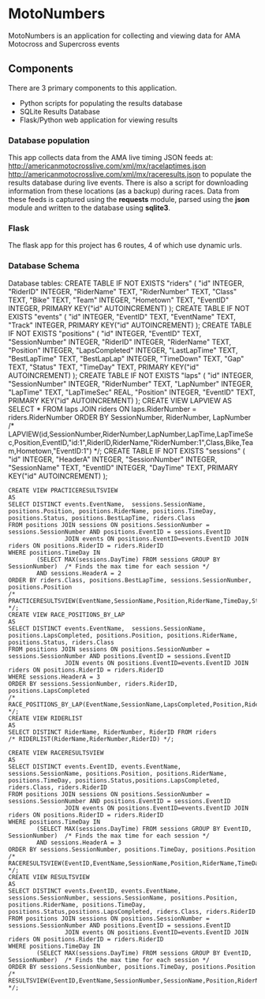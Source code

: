 # MotoNumbers
MotoNumbers is an application for collecting and viewing data for AMA Motocross and Supercross events

## Components
There are 3 primary components to this application.
- Python scripts for populating the results database
- SQLite Results Database
- Flask/Python web application for viewing results

### Database population
This app collects data from the AMA live timing JSON feeds at:
http://americanmotocrosslive.com/xml/mx/racelaptimes.json
http://americanmotocrosslive.com/xml/mx/raceresults.json
to populate the results database during live events. There is also a script for downloading information from these locations (as a backup)
during races. Data from these feeds is captured using the **requests** module, parsed using the **json** module and written to the database
using **sqlite3**.

### Flask
The flask app for this project has 6 routes, 4 of which use dynamic urls.

### Database Schema
Database tables:
    CREATE TABLE IF NOT EXISTS "riders" (
            "id"    INTEGER,
            "RiderID"       INTEGER,
            "RiderName"     TEXT,
            "RiderNumber"   TEXT,
            "Class" TEXT,
            "Bike"  TEXT,
            "Team"  INTEGER,
            "Hometown"      TEXT,
            "EventID"       INTEGER,
            PRIMARY KEY("id" AUTOINCREMENT)
    );
    CREATE TABLE IF NOT EXISTS "events" (
            "id"    INTEGER,
            "EventID"       TEXT,
            "EventName"     TEXT,
            "Track" INTEGER,
            PRIMARY KEY("id" AUTOINCREMENT)
    );
    CREATE TABLE IF NOT EXISTS "positions" (
            "id"    INTEGER,
            "EventID"       TEXT,
            "SessionNumber" INTEGER,
            "RiderID"       INTEGER,
            "RiderName"     TEXT,
            "Position"      INTEGER,
            "LapsCompleted" INTEGER,
            "LastLapTime"   TEXT,
            "BestLapTime"   TEXT,
            "BestLapLap"    INTEGER,
            "TimeDown"      TEXT,
            "Gap"   TEXT,
            "Status"        TEXT,
            "TimeDay"       TEXT,
            PRIMARY KEY("id" AUTOINCREMENT)
    );
    CREATE TABLE IF NOT EXISTS "laps" (
            "id"    INTEGER,
            "SessionNumber" INTEGER,
            "RiderNumber"   TEXT,
            "LapNumber"     INTEGER,
            "LapTime"       TEXT,
            "LapTimeSec"    REAL,
            "Position"      INTEGER,
            "EventID"       TEXT,
            PRIMARY KEY("id" AUTOINCREMENT)
    );
    CREATE VIEW LAPVIEW
    AS
    SELECT * FROM laps JOIN riders ON laps.RiderNumber = riders.RiderNumber
    ORDER BY SessionNumber, RiderNumber, LapNumber
    /* LAPVIEW(id,SessionNumber,RiderNumber,LapNumber,LapTime,LapTimeSec,Position,EventID,"id:1",RiderID,RiderName,"RiderNumber:1",Class,Bike,Team,Hometown,"EventID:1") */;
    CREATE TABLE IF NOT EXISTS "sessions" (
            "id"    INTEGER,
            "HeaderA"       INTEGER,
            "SessionNumber" INTEGER,
            "SessionName"   TEXT,
            "EventID"       INTEGER,
            "DayTime"       TEXT,
            PRIMARY KEY("id" AUTOINCREMENT)
    );

    CREATE VIEW PRACTICERESULTSVIEW
    AS
    SELECT DISTINCT events.EventName,  sessions.SessionName, positions.Position, positions.RiderName, positions.TimeDay, positions.Status, positions.BestLapTime, riders.Class
    FROM positions JOIN sessions ON positions.SessionNumber = sessions.SessionNumber AND positions.EventID = sessions.EventID
                    JOIN events ON positions.EventID=events.EventID JOIN riders ON positions.RiderID = riders.RiderID
    WHERE positions.TimeDay IN
            (SELECT MAX(sessions.DayTime) FROM sessions GROUP BY SessionNumber)  /* Finds the max time for each session */
            AND sessions.HeaderA = 2
    ORDER BY riders.Class, positions.BestLapTime, sessions.SessionNumber, positions.Position
    /* PRACTICERESULTSVIEW(EventName,SessionName,Position,RiderName,TimeDay,Status,BestLapTime,Class) */;
    CREATE VIEW RACE_POSITIONS_BY_LAP
    AS
    SELECT DISTINCT events.EventName,  sessions.SessionName, positions.LapsCompleted, positions.Position, positions.RiderName, positions.Status, riders.Class
    FROM positions JOIN sessions ON positions.SessionNumber = sessions.SessionNumber AND positions.EventID = sessions.EventID
                    JOIN events ON positions.EventID=events.EventID JOIN riders ON positions.RiderID = riders.RiderID
    WHERE sessions.HeaderA = 3
    ORDER BY sessions.SessionNumber, riders.RiderID, positions.LapsCompleted
    /* RACE_POSITIONS_BY_LAP(EventName,SessionName,LapsCompleted,Position,RiderName,Status,Class) */;
    CREATE VIEW RIDERLIST
    AS
    SELECT DISTINCT RiderName, RiderNumber, RiderID FROM riders
    /* RIDERLIST(RiderName,RiderNumber,RiderID) */;

    CREATE VIEW RACERESULTSVIEW
    AS
    SELECT DISTINCT events.EventID, events.EventName,  sessions.SessionName, positions.Position, positions.RiderName, positions.TimeDay, positions.Status,positions.LapsCompleted, riders.Class, riders.RiderID
    FROM positions JOIN sessions ON positions.SessionNumber = sessions.SessionNumber AND positions.EventID = sessions.EventID
                    JOIN events ON positions.EventID=events.EventID JOIN riders ON positions.RiderID = riders.RiderID
    WHERE positions.TimeDay IN
            (SELECT MAX(sessions.DayTime) FROM sessions GROUP BY EventID, SessionNumber)  /* Finds the max time for each session */
            AND sessions.HeaderA = 3
    ORDER BY sessions.SessionNumber, positions.TimeDay, positions.Position
    /* RACERESULTSVIEW(EventID,EventName,SessionName,Position,RiderName,TimeDay,Status,LapsCompleted,Class,RiderID) */;
    CREATE VIEW RESULTSVIEW
    AS
    SELECT DISTINCT events.EventID, events.EventName, sessions.SessionNumber, sessions.SessionName, positions.Position, positions.RiderName, positions.TimeDay, positions.Status,positions.LapsCompleted, riders.Class, riders.RiderID
    FROM positions JOIN sessions ON positions.SessionNumber = sessions.SessionNumber AND positions.EventID = sessions.EventID
                    JOIN events ON positions.EventID=events.EventID JOIN riders ON positions.RiderID = riders.RiderID
    WHERE positions.TimeDay IN
            (SELECT MAX(sessions.DayTime) FROM sessions GROUP BY EventID, SessionNumber)  /* Finds the max time for each session */
    ORDER BY sessions.SessionNumber, positions.TimeDay, positions.Position
    /* RESULTSVIEW(EventID,EventName,SessionNumber,SessionName,Position,RiderName,TimeDay,Status,LapsCompleted,Class,RiderID) */;